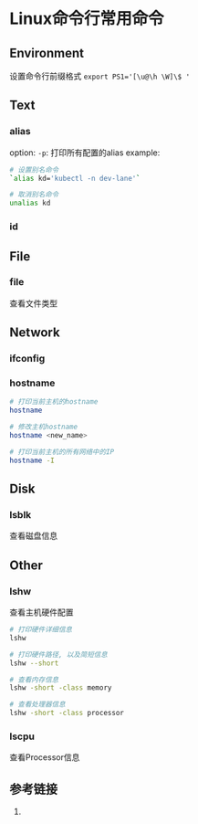 # Linux命令行常用命令


## Environment

设置命令行前缀格式
`export PS1='[\u@\h \W]\$ '`



## Text


### alias

option:
`-p`: 打印所有配置的alias
example: 
```bash
# 设置别名命令
`alias kd='kubectl -n dev-lane'`

# 取消别名命令
unalias kd
```

### id

## File


### file
查看文件类型


## Network


### ifconfig


### hostname

```bash
# 打印当前主机的hostname
hostname

# 修改主机hostname
hostname <new_name>

# 打印当前主机的所有网络中的IP
hostname -I
```

## Disk

### lsblk
查看磁盘信息

## Other


### lshw
查看主机硬件配置

```bash
# 打印硬件详细信息
lshw

# 打印硬件路径, 以及简短信息
lshw --short

# 查看内存信息
lshw -short -class memory

# 查看处理器信息
lshw -short -class processor
```

### lscpu
查看Processor信息

## 参考链接
1. 

